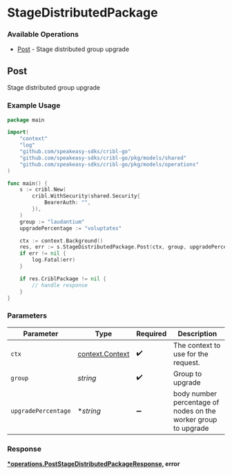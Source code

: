 # StageDistributedPackage

### Available Operations

* [Post](#post) - Stage distributed group upgrade

## Post

Stage distributed group upgrade

### Example Usage

```go
package main

import(
	"context"
	"log"
	"github.com/speakeasy-sdks/cribl-go"
	"github.com/speakeasy-sdks/cribl-go/pkg/models/shared"
	"github.com/speakeasy-sdks/cribl-go/pkg/models/operations"
)

func main() {
    s := cribl.New(
        cribl.WithSecurity(shared.Security{
            BearerAuth: "",
        }),
    )
    group := "laudantium"
    upgradePercentage := "voluptates"

    ctx := context.Background()
    res, err := s.StageDistributedPackage.Post(ctx, group, upgradePercentage)
    if err != nil {
        log.Fatal(err)
    }

    if res.CriblPackage != nil {
        // handle response
    }
}
```

### Parameters

| Parameter                                                      | Type                                                           | Required                                                       | Description                                                    |
| -------------------------------------------------------------- | -------------------------------------------------------------- | -------------------------------------------------------------- | -------------------------------------------------------------- |
| `ctx`                                                          | [context.Context](https://pkg.go.dev/context#Context)          | :heavy_check_mark:                                             | The context to use for the request.                            |
| `group`                                                        | *string*                                                       | :heavy_check_mark:                                             | Group to upgrade                                               |
| `upgradePercentage`                                            | **string*                                                      | :heavy_minus_sign:                                             | body number percentage of nodes on the worker group to upgrade |


### Response

**[*operations.PostStageDistributedPackageResponse](../../models/operations/poststagedistributedpackageresponse.md), error**

